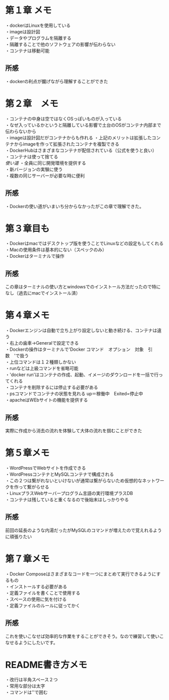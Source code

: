 # 第１章 メモ
・dockerはLinuxを使用している  
・imageは設計図  
・データやプログラムを隔離する  
・隔離することで他のソフトウェアの影響が伝わらない  
・コンテナは移動可能

## 所感
・dockerの利点が朧げながら理解することができた  


# 第２章　メモ
・コンテナの中身は空ではなくOSっぽいものが入っている  
・なぜ入っているかというと隔離している影響で土台のOSがコンテナ内部まで伝わらないから    
・imageは設計図だがコンテナからも作れる 
・上記のメリットは拡張したコンテナからimageを作って拡張されたコンテナを複製できる  
・DockerHubはさまざまなコンテナが配信されている（公式を使うと良い）  
・コンテナは使って捨てる  
_使い道_ 
・全員に同じ開発環境を提供する  
・新バージョンの実験に使う  
・複数の同じサーバーが必要な時に便利  

## 所感  
・Dockerの使い道がいまいち分からなかったがこの章で理解できた。  


# 第３章目も
・Dockerはmacではデスクトップ版を使うことでLinuxなどの設定もしてくれる    
・Macの使用条件は基本的にない（スペックのみ）  
・Dockerはターミナルで操作  

## 所感
この章はターミナルの使い方とwindowsでのインストール方法だったので特になし（過去にmacでインストール済）  

# 第４章メモ
・Dockerエンジンは自動で立ち上がり設定しないと動き続ける、コンテナは違う  
・右上の歯車→Generalで設定できる   
・Dockerの操作はターミナルで'Docker コマンド　オプション　対象　引数　'で扱う   
・上位コマンドは１２種類しかない   
・runなどは上級コマンドを省略可能   
・'docker run'はコンテナの作成、起動、イメージのダウンロードを一括で行ってくれる   
・コンテナを削除するには停止する必要がある   
・psコマンドでコンテナの状態を見れる up＝稼働中　Exited=停止中   
・apacheはWEbサイトの機能を提供する   

## 所感
実際に作成から消去の流れを体験して大体の流れを掴むことができた


# 第５章メモ
・WordPressでWebサイトを作成できる  
・WordPressコンテナとMySQLコンテナで構成される  
・この２つは繋がれないといけないが通常は繋がらないため仮想的なネットワークを作って繋がらせる  
・LinuxプラスWebサーバープログラム言語の実行環境プラスDB  
・コンテナは残していると重くなるので後始末はしっかりやる  

## 所感
前回の延長のような内湯だったがMySQLのコマンドが増えたので覚えれるように頑張りたい  

# 第７章メモ
・Docker Composeはさまざまなコードを一つにまとめて実行できるようにするもの  
・インストールする必要がある   
・定義ファイルを書くことで使用する   
・スペースの使用に気を付ける   
・定義ファイルのルールに従ってかく   


## 所感
これを使いこなせば効率的な作業をすることができそう。なので練習して使いこなせるようにしたいです。  


# README書き方メモ
・改行は半角スペース２つ   
・常用な部分は太字   
・コマンドは''で囲む   




